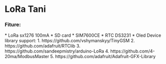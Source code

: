 # <h1> LoRa Tani</h1>
<h3>Fiture:</h3>
* LoRa sx1276 100mA
* SD card
* SIM7600CE
* RTC DS3231
* Oled Device

</h3>library support: </h3>
1. https://github.com/vshymanskyy/TinyGSM
2. https://github.com/adafruit/RTClib
3. https://github.com/sandeepmistry/arduino-LoRa
4. https://github.com/4-20ma/ModbusMaster
5. https://github.com/adafruit/Adafruit-GFX-Library


